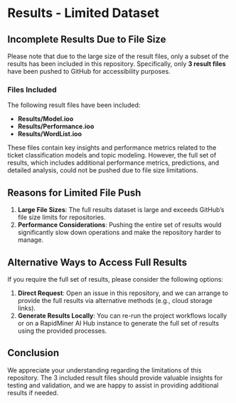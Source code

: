 # Results - Limited Dataset

## Incomplete Results Due to File Size

Please note that due to the large size of the result files, only a subset of the results has been included in this repository. Specifically, only **3 result files** have been pushed to GitHub for accessibility purposes.

### Files Included
The following result files have been included:
- **Results/Model.ioo**
- **Results/Performance.ioo**
- **Results/WordList.ioo**

These files contain key insights and performance metrics related to the ticket classification models and topic modeling. However, the full set of results, which includes additional performance metrics, predictions, and detailed analysis, could not be pushed due to file size limitations.

## Reasons for Limited File Push
1. **Large File Sizes**: The full results dataset is large and exceeds GitHub’s file size limits for repositories.
2. **Performance Considerations**: Pushing the entire set of results would significantly slow down operations and make the repository harder to manage.

## Alternative Ways to Access Full Results
If you require the full set of results, please consider the following options:
1. **Direct Request**: Open an issue in this repository, and we can arrange to provide the full results via alternative methods (e.g., cloud storage links).
2. **Generate Results Locally**: You can re-run the project workflows locally or on a RapidMiner AI Hub instance to generate the full set of results using the provided processes.

## Conclusion
We appreciate your understanding regarding the limitations of this repository. The 3 included result files should provide valuable insights for testing and validation, and we are happy to assist in providing additional results if needed.
